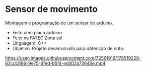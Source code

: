 # Sensor de movimento

Montagem e programação de um sensor de arduino.

- Feito com placa arduino
- Feito na FATEC Zona sul
- Linguagem: C++
- Objetivo: Projeto desenvolvido para obtenção de nota. 

https://user-images.githubusercontent.com/72561919/178519229-82cdc886-9e75-4fed-b5f4-edd02a72646e.mp4

